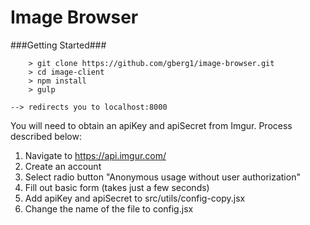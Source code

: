 Image Browser
====

###Getting Started###
```
	> git clone https://github.com/gberg1/image-browser.git
	> cd image-client
	> npm install
	> gulp

--> redirects you to localhost:8000
```
You will need to obtain an apiKey and apiSecret from Imgur.
Process described below:

1) Navigate to https://api.imgur.com/
2) Create an account
3) Select radio button "Anonymous usage without user authorization"
4) Fill out basic form (takes just a few seconds)
5) Add apiKey and apiSecret to src/utils/config-copy.jsx
6) Change the name of the file to config.jsx
```
